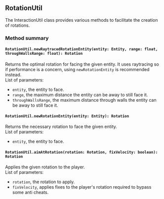 ## RotationUtil

The InteractionUtil class provides various methods to facilitate the creation of rotations.

### Method summary

#### `RotationUtil.newRaytracedRotationEntity(entity: Entity, range: float, throughWallsRange: float): Rotation`
Returns the optimal rotation for facing the given entity. It uses raytracing so if performance is a concern, using `newRotationEntity` is recommended instead. \
List of parameters:
- `entity`, the entity to face.
- `range`, the maximum distance the entity can be away to still face it.
- `throughWallsRange`, the maximum distance through walls the entity can be away to still face it.

#### `RotationUtil.newRotationEntity(entity: Entity): Rotation`
Returns the necessary rotation to face the given entity. \
List of parameters:
- `entity`, the entity to face.

#### `RotationUtil.aimAtRotation(rotation: Rotation, fixVelocity: boolean): Rotation`
Applies the given rotation to the player. \
List of parameters:
- `rotation`, the rotation to apply.
- `fixVelocity`, applies fixes to the player's rotation required to bypass some anti cheats.